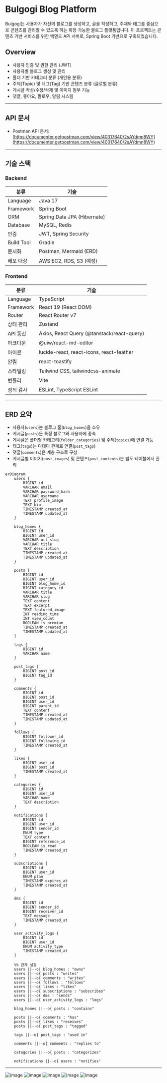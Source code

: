 # Bulgogi Blog Platform

Bulgogi는 사용자가 자신의 블로그를 생성하고, 글을 작성하고, 주제와 태그를 중심으로 콘텐츠를 관리할 수 있도록 하는 확장 가능한 블로그 플랫폼입니다. 이 프로젝트는 콘텐츠 기반 서비스를 위한 백엔드 API 서버로, Spring Boot 기반으로 구축되었습니다.

## Overview

- 사용자 인증 및 권한 관리 (JWT)
- 사용자별 블로그 생성 및 관리
- 폴더 기반 카테고리 분류 (개인용 분류)
- 주제(Topic) 및 태그(Tag) 기반 콘텐츠 분류 (글로벌 분류)
- 게시글 작성/수정/삭제 및 이미지 첨부 기능
- 댓글, 좋아요, 팔로우, 알림 시스템

---

## API 문서

- Postman API 문서: [https://documenter.getpostman.com/view/40317640/2sAYdmn8WY](https://documenter.getpostman.com/view/40317640/2sAYdmn8WY)

---

## 기술 스택

### Backend

| 분류 | 기술 |
|------|------|
| Language | Java 17 |
| Framework | Spring Boot |
| ORM | Spring Data JPA (Hibernate) |
| Database | MySQL, Redis |
| 인증 | JWT, Spring Security |
| Build Tool | Gradle |
| 문서화 | Postman, Mermaid (ERD) |
| 배포 대상 | AWS EC2, RDS, S3 (예정) |

### Frontend

| 분류 | 기술 |
|------|------|
| Language | TypeScript |
| Framework | React 19 (React DOM) |
| Router | React Router v7 |
| 상태 관리 | Zustand |
| API 통신 | Axios, React Query (@tanstack/react-query) |
| 마크다운 | @uiw/react-md-editor |
| 아이콘 | lucide-react, react-icons, react-feather |
| 알림 | react-toastify |
| 스타일링 | Tailwind CSS, tailwindcss-animate |
| 번들러 | Vite |
| 정적 검사 | ESLint, TypeScript ESLint |


---

## ERD 요약

- 사용자(`users`)는 블로그 홈(`blog_homes`)을 소유
- 게시글(`posts`)은 특정 블로그와 사용자에 종속
- 게시글은 폴더형 카테고리(`folder_categories`) 및 주제(`topics`)에 연결 가능
- 태그(`tags`)는 다대다 관계로 연결(`post_tags`)
- 댓글(`comments`)은 계층 구조로 구성
- 게시글별 이미지(`post_images`) 및 콘텐츠(`post_contents`)는 별도 테이블에서 관리

```mermaid
erDiagram
    users {
        BIGINT id
        VARCHAR email
        VARCHAR password_hash
        VARCHAR username
        TEXT profile_image
        TEXT bio
        TIMESTAMP created_at
        TIMESTAMP updated_at
    }

    blog_homes {
        BIGINT id
        BIGINT user_id
        VARCHAR url_slug
        VARCHAR title
        TEXT description
        TIMESTAMP created_at
        TIMESTAMP updated_at
    }

    posts {
        BIGINT id
        BIGINT user_id
        BIGINT blog_home_id
        BIGINT category_id
        VARCHAR title
        VARCHAR slug
        TEXT content
        TEXT excerpt
        TEXT featured_image
        INT reading_time
        INT view_count
        BOOLEAN is_premium
        TIMESTAMP created_at
        TIMESTAMP updated_at
    }

    tags {
        BIGINT id
        VARCHAR name
    }

    post_tags {
        BIGINT post_id
        BIGINT tag_id
    }

    comments {
        BIGINT id
        BIGINT post_id
        BIGINT user_id
        BIGINT parent_id
        TEXT content
        TIMESTAMP created_at
        TIMESTAMP updated_at
    }

    follows {
        BIGINT follower_id
        BIGINT following_id
        TIMESTAMP created_at
    }

    likes {
        BIGINT user_id
        BIGINT post_id
        TIMESTAMP created_at
    }

    categories {
        BIGINT id
        BIGINT user_id
        VARCHAR name
        TEXT description
    }

    notifications {
        BIGINT id
        BIGINT user_id
        BIGINT sender_id
        ENUM type
        TEXT content
        BIGINT reference_id
        BOOLEAN is_read
        TIMESTAMP created_at
    }

    subscriptions {
        BIGINT id
        BIGINT user_id
        ENUM plan
        TIMESTAMP expires_at
        TIMESTAMP created_at
    }

    dms {
        BIGINT id
        BIGINT sender_id
        BIGINT receiver_id
        TEXT message
        TIMESTAMP created_at
    }

    user_activity_logs {
        BIGINT id
        BIGINT user_id
        ENUM activity_type
        TIMESTAMP created_at
    }

    %% 관계 설정
    users ||--o| blog_homes : "owns"
    users ||--o{ posts : "writes"
    users ||--o{ comments : "writes"
    users ||--o{ follows : "follows"
    users ||--o{ likes : "likes"
    users ||--o{ subscriptions : "subscribes"
    users ||--o{ dms : "sends"
    users ||--o{ user_activity_logs : "logs"

    blog_homes ||--o{ posts : "contains"

    posts ||--o{ comments : "has"
    posts ||--o{ likes : "receives"
    posts ||--o{ post_tags : "tagged"

    tags ||--o{ post_tags : "used in"

    comments ||--o{ comments : "replies to"

    categories ||--o{ posts : "categorizes"

    notifications ||--o{ users : "notifies"
```

---



![image](images/1.png)
![image](images/3.png)
![image](images/4.png)
![image](images/5.png)
![image](images/6.png)





